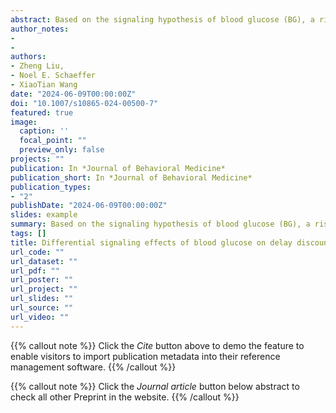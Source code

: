 ```yaml
---
abstract: Based on the signaling hypothesis of blood glucose (BG), a rise in BG levels signals a positive energy budget for healthy individuals but cellular starvation for individuals with type 1 diabetes. We examined this novel prediction and its intervention implications in the context of delay discounting, the degree to which delayed rewards are discounted, and the regulatory effects of insulin ingestion. We recruited 44 adults with type 1 diabetes (mean age 30.8 years, diabetes duration 15.4 years) and recorded their BG levels. The delay discounting rate was measured using the intertemporal choice task, where participants were required to choose between sets of smaller-and-sooner (SS) and larger-and-later (LL) rewards. In addition, 82 age-matched healthy participants were recruited to provide a baseline comparison on delay discounting. Random forest analysis showed that among many diagnostic factors, delay discounting was most dominating in differentiating the individuals with type 1 diabetes from the control participants. A hierarchical linear mixed model revealed that participants with type 1 diabetes had a stronger preference for SS rewards (p < .001) after controlling for covariates. Participants who had insulin delivered before the last meal exhibited a stronger preference for LL rewards compared to after-meal delivery. In contrast, subjective measures (e.g., self-reported hunger) failed to predict the participants’ actual BG levels and delay discounting rates. In sum, individuals with type 1 diabetes tend to discount future rewards excessively compared to the control participants. Pre-meal insulin ingestion was associated with a higher LL preference for future rewards.
author_notes:
- 
- 
authors:
- Zheng Liu,
- Noel E. Schaeffer
- XiaoTian Wang
date: "2024-06-09T00:00:00Z"
doi: "10.1007/s10865-024-00500-7"
featured: true
image:
  caption: ''
  focal_point: ""
  preview_only: false
projects: ""
publication: In *Journal of Behavioral Medicine*
publication_short: In *Journal of Behavioral Medicine*
publication_types: 
- "2"
publishDate: "2024-06-09T00:00:00Z"
slides: example
summary: Based on the signaling hypothesis of blood glucose (BG), a rise in BG levels signals a positive energy budget for healthy individuals but cellular starvation for individuals with type 1 diabetes. 
tags: []
title: Differential signaling effects of blood glucose on delay discounting in individuals with and without type 1 diabetes
url_code: ""
url_dataset: ""
url_pdf: ""
url_poster: ""
url_project: ""
url_slides: ""
url_source: ""
url_video: ""
---
```


{{% callout note %}}
Click the _Cite_ button above to demo the feature to enable visitors to import publication metadata into their reference management software.
{{% /callout %}}

{{% callout note %}}
Click the _Journal article_ button below abstract to check all other Preprint in the website.
{{% /callout %}}
